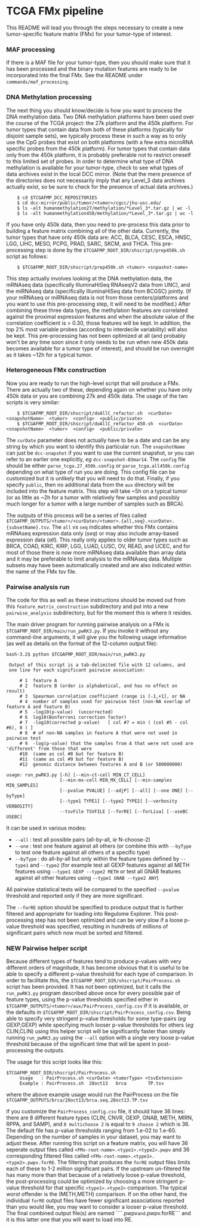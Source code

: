 # TCGA FMx pipeline

This README will lead you through the steps necessary to create a new tumor-specific feature matrix (FMx) 
for your tumor-type of interest.

### MAF processing
If there is a MAF file for your tumor-type, then you should make sure that it has been processed and the binary mutation features are ready to be incorporated into the final FMx.  See the README under ```commands/maf_processing```.

### DNA Methylation processing
The next thing you should know/decide is how you want to process the DNA methylation data.  Two DNA methylation platforms have been used over the course of the TCGA project: the 27k platform and the 450k platform.  For tumor types that contain data from both of these platforms (typically for disjoint sample sets), we typically process these in such a way as to only use the CpG probes that exist on both platforms (with a few extra microRNA specific probes from the 450k platform).  For tumor types that contain data only from the 450k platform, it is probably preferable not to restrict oneself to this limited set of probes.  In order to determine what type of DNA methylation is available for your tumor-type, check to see what types of data archives exist in the local DCC mirror.  (Note that the mere presence of the directories does not necessarily imply that any Level_3 data archives actually exist, so be sure to check for the presence of actual data archives.)

```
	$ cd $TCGAFMP_DCC_REPOSITORIES
	$ cd dcc-mirror/public/tumor/<tumor>/cgcc/jhu-usc.edu/
	$ ls -alt humanmethylation27/methylation/*Level_3*.tar.gz | wc -l
	$ ls -alt humanmethylation450/methylation/*Level_3*.tar.gz | wc -l
```

If you have only 450k data, then you need to pre-process this data prior to building a feature matrix combining all of the other data.  Currently, the tumor types that have only 450k data are: ACC, BLCA, CESC, ESCA, HNSC, LGG, LIHC, MESO, PCPG, PRAD, SARC, SKCM, and THCA.  This pre-processing step is done by the ``` $TCGAFMP_ROOT_DIR/shscript/prep450k.sh ``` script as follows:

```
	$ $TCGAFMP_ROOT_DIR/shscript/prep450k.sh <tumor> <snpashot-name>
```

This step actually involves looking at the DNA methylation data, the mRNAseq data (specifically IlluminaHiSeq RNAseqV2 data from UNC), and the miRNAseq data (specifically IlluminaHiSeq data from BCGSC) jointly.  (If your mRNAseq or miRNAseq data is not from those centers/platforms and you want to use this pre-processing step, it will need to be modified.)  After combining these three data types, the methylation features are correlated against the proximal expression features and when the absolute value of the correlation coefficient is > 0.30, those features will be kept.  In addition, the top 2% most variable probes (according to interdecile variability) will also be kept.  This pre-processing has not been optimized at all (and probably won't be any time soon since it only needs to be run when new 450k data becomes available for a tumor type of interest), and should be run overnight as it takes ~12h for a typical tumor.

### Heterogeneous FMx construction
Now you are ready to run the high-level script that will produce a FMx.  There are actually two of these, depending again on whether you have only 450k data or you are combining 27k and 450k data.  The usage of the two scripts is very similar:

```
	$ $TCGAFMP_ROOT_DIR/shscript/doAllC_refactor.sh  <curDate>  <snapshotName>  <tumor>  <config>  <public/private>
	$ $TCGAFMP_ROOT_DIR/shscript/doAllC_refactor_450.sh  <curDate>  <snapshotName>  <tumor>  <config>  <public/private>
```

The ```curDate``` parameter does not actually have to be a date and can be any string by which you want to identify this particular run.  The ```snapshotName``` can just be ```dcc-snapshot``` if you want to use the current snapshot, or you can refer to an earlier one explicitly, *eg* ```dcc-snapshot-03mar14```.  The ```config``` file should be either ```parse_tcga.27_450k.config``` or ```parse_tcga.all450k.config``` depending on what type of run you are doing.  This config file can be customized but it is unlikely that you will need to do that.  Finally, if you specify ```public```, then no additional data from the ```aux``` directory will be included into the feature matrix.  This step will take ~5h on a typical tumor (or as little as ~2h for a tumor with relatively few samples and possibly much longer for a tumor with a large number of samples such as BRCA).

The outputs of this process will be a series of files called ```$TCGAFMP_OUTPUTS/<tumor>/<curDate>/<tumor>.{all,seq}.<curDate>.{subsetName}.tsv```.  The ```all``` *vs* ```seq``` indicates whether this FMx contains mRNAseq expression data only (*seq*) or may also include array-based expression data (*all*).  This really only applies to older tumor types such as BRCA, COAD, KIRC, KIRP, LGG, LUAD, LUSC, OV, READ, and UCEC, and for most of those there is now more mRNAseq data available than array data and it may be preferable to limit analysis to the mRNAseq data.  Multiple subsets may have been automatically created and are also indicated within the name of the FMx tsv file.

### Pairwise analysis run
The code for this as well as these instructions should be moved out from this ```feature_matrix_construction``` subdirectory and put into a new ```pairwise_analysis``` subdirectory, but for the moment this is where it resides.

The main driver program for running pairwise analysis on a FMx is ```$TCGAFMP_ROOT_DIR/main/run_pwRK3.py```.  If you invoke it without any command-line arguments, it will give you the following usage information (as well as details on the format of the 12-column output file):

```
bash-3.2$ python $TCGAFMP_ROOT_DIR/main/run_pwRK3.py

 Output of this script is a tab-delimited file with 12 columns, and
 one line for each significant pairwise association:

     # 1  feature A
     # 2  feature B (order is alphabetical, and has no effect on result)
     # 3  Spearman correlation coefficient (range is [-1,+1], or NA
     # 4  number of samples used for pairwise test (non-NA overlap of feature A and feature B)
     # 5  -log10(p-value)  (uncorrected)
     # 6  log10(Bonferroni correction factor)
     # 7  -log10(corrected p-value)   [ col #7 = min ( (col #5 - col #6), 0 ) ]
     # 8  # of non-NA samples in feature A that were not used in pairwise test
     # 9  -log(p-value) that the samples from A that were not used are 'different' from those that were
     #10  (same as col #8 but for feature B)
     #11  (same as col #9 but for feature B)
     #12  genomic distance between features A and B (or 500000000)

usage: run_pwRK3.py [-h] [--min-ct-cell MIN_CT_CELL]
                    [--min-mx-cell MIN_MX_CELL] [--min-samples MIN_SAMPLES]
                    [--pvalue PVALUE] [--adjP] [--all] [--one ONE] [--byType]
                    [--type1 TYPE1] [--type2 TYPE2] [--verbosity VERBOSITY]
                    --tsvFile TSVFILE [--forRE] [--forLisa] [--useBC USEBC]

```

It can be used in various modes:

- ```--all``` : test all possible pairs (all-by-all, *ie* N-choose-2)
- ```--one``` : test one feature against all others (or combine this with ```--byType``` to test one feature against all others of a specific type)
- ```--byType``` : do all-by-all but only within the feature types defined by ```--type1``` and ```--type2``` (for example test all GEXP features against all METH features using ```--type1 GEXP --type2 METH``` or test all GNAB features against all other features using ```--type1 GNAB --type2 ANY```)

All pairwise statistical tests will be compared to the specified ```--pvalue``` threshold and reported only if they are more significant.

The ```--forRE``` option should be specified to produce output that is further filtered and appropriate for loading into Regulome Explorer.  This post-processing step has not been optimized and can be very slow if a loose p-value threshold was specified, resulting in hundreds of millions of significant pairs which now must be sorted and filtered.

### NEW Pairwise helper script
Because different types of features tend to produce p-values with very different orders of magnitude, it has become obvious that it is useful to be able to specify a different p-value threshold for each type of comparison.  In order to facilitate this, the ```$TCGAFMP_ROOT_DIR/shscript/PairProcess.sh``` script has been provided.  It has not been optimized, but it calls the ```run_pwRK3.py``` program described above once for every possible pair of feature types, using the p-value thresholds specified either in ```$TCGAFMP_OUTPUTS/<tumor>/aux/PairProcess_config.csv``` if it is available, or the defaults in ```$TCGAFMP_ROOT_DIR/shscript/PairProcess_config.csv```.  Being able to specify very stringent p-value thresholds for some type-pairs (*eg* GEXP,GEXP) while specifying much looser p-value thresholds for others (*eg* CLIN,CLIN) using this helper script will be significantly faster than simply running ```run_pwRK3.py``` using the ```--all``` option with a single very loose p-value threshold because of the significant time that will be spent in post-processing the outputs.

The usage for this script looks like this:
```
$TCGAFMP_ROOT_DIR/shscript/PairProcess.sh
     Usage   : PairProcess.sh <curDate> <tumorType> <tsvExtension>
     Example : PairProcess.sh  28oct13   brca        TP.tsv
```
where the above example usage would run the PairProcess on the file ```$TCGAFMP_OUTPUTS/brca/28oct13/brca.seq.28oct13.TP.tsv```

If you customize the ```PairProcess_config.csv``` file, it should have 36 lines: there are 8 different feature types (CLIN, CNVR, GEXP, GNAB, METH, MIRN, RPPA, and SAMP), and ```8 multichoose 2``` is equal to ```9 choose 2``` which is 36.  The default file has p-value thresholds ranging from 1.e-02 to 1.e-60.  Depending on the number of samples in your dataset, you may want to adjust these.  After running this script on a feature matrix, you will have 36 seperate output files called ```<FMx-root-name>.<type1>.<type2>.pwpv``` and 36 corresponding filtered files called ```<FMx-root-name>.<type1>.<type2>.pwpv.forRE```.  The filtering that produces the ```forRE``` output files limits each of these to 1-2 million significant pairs.  If the upstream un-filtered file has many more than that because of a relatively loose p-value threshold, the post-processing could be optimized by choosing a more stringent p-value threshold for that specific ```<type1>.<type2>``` comparison.  The typical *worst* offender is the (METH,METH) comparison.  If on the other hand, the individual ```forRE``` output files have fewer significant associations reported than you would like, you may want to consider a looser p-value threshold.  The final combined output file(s) are named ````<FMx-root-name>.pwpv``` and ```<FMx-root-name>.pwpv.forRE``` and it is this latter one that you will want to load into RE.


